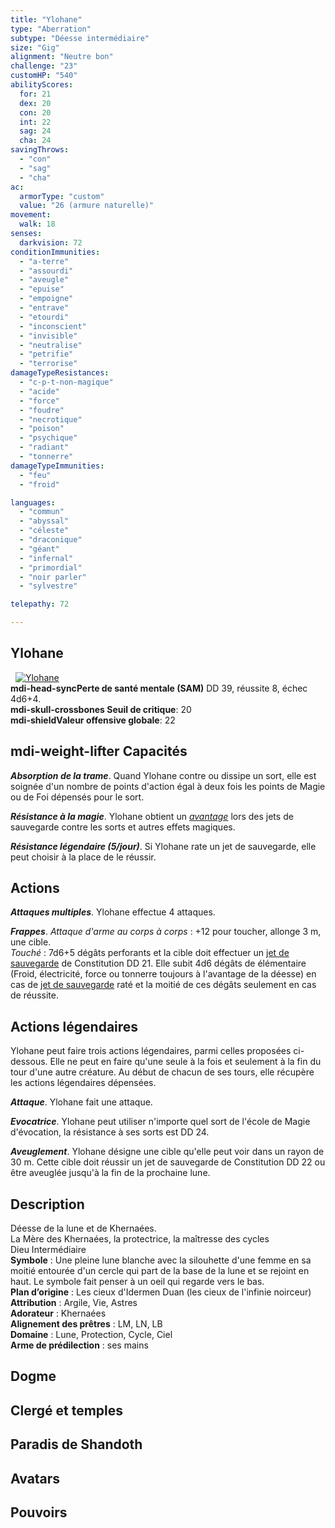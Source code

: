 ```yaml
---
title: "Ylohane"
type: "Aberration"
subtype: "Déesse intermédiaire"
size: "Gig"
alignment: "Neutre bon"
challenge: "23"
customHP: "540"
abilityScores:
  for: 21
  dex: 20
  con: 20
  int: 22
  sag: 24
  cha: 24
savingThrows:
  - "con"
  - "sag"
  - "cha"
ac:
  armorType: "custom"
  value: "26 (armure naturelle)"
movement:
  walk: 18
senses:
  darkvision: 72
conditionImmunities:
  - "a-terre"
  - "assourdi"
  - "aveugle"
  - "epuise"
  - "empoigne"
  - "entrave"
  - "etourdi"
  - "inconscient"
  - "invisible"
  - "neutralise"
  - "petrifie"
  - "terrorise"
damageTypeResistances:
  - "c-p-t-non-magique"
  - "acide"
  - "force"
  - "foudre"
  - "necrotique"
  - "poison"
  - "psychique"
  - "radiant"
  - "tonnerre"
damageTypeImmunities:
  - "feu"
  - "froid"

languages:
  - "commun"
  - "abyssal"
  - "céleste"
  - "draconique"
  - "géant"
  - "infernal"
  - "primordial"
  - "noir parler"
  - "sylvestre"

telepathy: 72        

---
```

## Ylohane
&nbsp;
[![Ylohane](https://www.douaratil.fr/illustrations/aberration/ylohanem.png)](https://www.douaratil.fr/illustrations/aberration/ylohane.jpg)   
**<v-icon>mdi-head-sync</v-icon>Perte de santé mentale (SAM)** DD 39, réussite 8, échec 4d6+4.  
**<v-icon>mdi-skull-crossbones</v-icon> Seuil de critique**: 20          
**<v-icon>mdi-shield</v-icon>Valeur offensive globale**: 22     
## <v-icon>mdi-weight-lifter</v-icon> Capacités
_**Absorption de la trame**_. Quand Ylohane contre ou dissipe un sort, elle est soignée d'un nombre de points d'action égal à deux fois les points de Magie ou de Foi dépensés pour le sort.  

_**Résistance à la magie**_. Ylohane obtient un [_avantage_](/utiliser-les-caracteristiques/#avantage-et-desavantage) lors des jets de sauvegarde contre les sorts et autres effets magiques.  

_**Résistance légendaire (5/jour)**_. Si Ylohane rate un jet de sauvegarde, elle peut choisir à la place de le réussir.

## Actions
_**Attaques multiples**_. Ylohane effectue 4 attaques.  

_**Frappes**_. _Attaque d'arme au corps à corps_ : +12 pour toucher, allonge 3 m, une cible.  
_Touché_ : 7d6+5 dégâts perforants et la cible doit effectuer un [jet de sauvegarde](/utiliser-les-caracteristiques/#jets-de-sauvegarde) de Constitution DD 21. Elle subit 4d6 dégâts de élémentaire (Froid, électricité, force ou tonnerre toujours à l'avantage de la déesse) en cas de [jet de sauvegarde](/utiliser-les-caracteristiques/#jets-de-sauvegarde) raté et la moitié de ces dégâts seulement en cas de réussite.  

## Actions légendaires
Ylohane peut faire trois actions légendaires, parmi celles proposées ci-dessous. Elle ne peut en faire qu'une seule à la fois et seulement à la fin du tour d'une autre créature. Au début de chacun de ses tours, elle récupère les actions légendaires dépensées.

_**Attaque**_. Ylohane fait une attaque.

_**Evocatrice**_. Ylohane peut utiliser n'importe quel sort de l'école de Magie d'évocation, la résistance à ses sorts est DD 24.

_**Aveuglement**_. Ylohane désigne une cible qu'elle peut voir dans un rayon de 30 m. Cette cible doit réussir un jet de sauvegarde de Constitution DD 22 ou être aveuglée jusqu'à la fin de la prochaine lune.

## Description  
Déesse de la lune et de Khernaées.  
La Mère des Khernaées, la protectrice, la maîtresse des cycles  
Dieu Intermédiaire  
**Symbole** : Une pleine lune blanche avec la silouhette d'une femme en sa moitié entourée d'un cercle qui part de la base de la lune et se rejoint en haut. Le symbole fait penser à un oeil qui regarde vers le bas.  
**Plan d’origine** : Les cieux d'Idermen Duan (les cieux de l'infinie noirceur)  
**Attribution** : Argile, Vie, Astres  
**Adorateur** : Khernaées  
**Alignement des prêtres** : LM, LN, LB  
**Domaine** : Lune, Protection, Cycle, Ciel  
**Arme de prédilection** : ses mains  


## Dogme  


## Clergé et temples  


## Paradis de Shandoth  



## Avatars  



## Pouvoirs  
